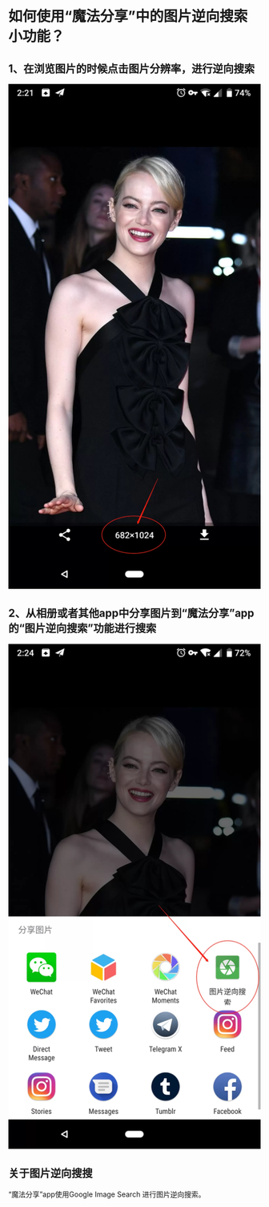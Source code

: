 # 如何使用“魔法分享”中的图片逆向搜索小功能？

## 1、在浏览图片的时候点击图片分辨率，进行逆向搜索

![click_size_to_do_reverse_image_search](assets/click_size_to_do_reverse_image_search.webp)

## 2、从相册或者其他app中分享图片到“魔法分享”app的“图片逆向搜索”功能进行搜索

![share_image_to_sharemoments_to_do_reverse_image_search](assets/share_image_to_sharemoments_to_do_reverse_image_search.webp)

## 关于图片逆向搜搜

“魔法分享”app使用Google Image Search 进行图片逆向搜索。